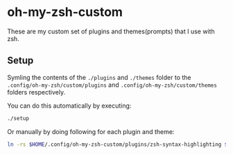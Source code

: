 # oh-my-zsh-custom

These are my custom set of plugins and themes(prompts) that I use with zsh.

## Setup

Symling the contents of the `./plugins` and `./themes` folder to the `.config/oh-my-zsh/custom/plugins` and `.config/oh-my-zsh/custom/themes` folders respectively.

You can do this automatically by executing:
```sh
./setup
```

Or manually by doing following for each plugin and theme:
```sh
ln -rs $HOME/.config/oh-my-zsh-custom/plugins/zsh-syntax-highlighting $HOME/.config/oh-my-zsh/custom/plugins/zsh-syntax-highlighting
```

